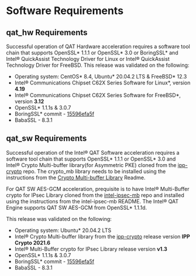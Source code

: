 # Software Requirements

## qat_hw Requirements
Successful operation of QAT Hardware acceleration requires a software tool chain
that supports OpenSSL\* 1.1.1 or OpenSSL\* 3.0 or BoringSSL\* and Intel&reg; QuickAssist
Technology Driver for Linux or Intel&reg;  QuickAssist Technology
Driver for FreeBSD. This release was validated on the following:

* Operating system: CentOS* 8.4, Ubuntu\* 20.04.2 LTS & FreeBSD\* 12.3
* Intel&reg; Communications Chipset C62X Series Software for Linux\*, version **4.19**
* Intel&reg; Communications Chipset C62X Series Software for FreeBSD\*, version **3.12**
* OpenSSL\* 1.1.1s & 3.0.7
* BoringSSL\* commit - [15596efa5f][1]
* BabaSSL - 8.3.1

## qat_sw Requirements
Successful operation of the Intel&reg; QAT Software acceleration requires a
software tool chain that supports OpenSSL\* 1.1.1 or OpenSSL\* 3.0 and Intel&reg;
Crypto Multi-buffer library(for Asymmetric PKE) cloned from the [ipp-crypto][2] repo.
The crypto_mb library needs to be installed using the instructions from the
[Crypto Multi-buffer Library][3] Readme.

For QAT SW AES-GCM acceleration, prequisite is to have Intel&reg;
Multi-Buffer crypto for IPsec Library cloned from the [intel-ipsec-mb][4]
repo and installed using the instructions from the intel-ipsec-mb README.
The Intel&reg; QAT Engine supports QAT SW AES-GCM from OpenSSL\* 1.1.1d.

This release was validated on the following:

* Operating system: Ubuntu\* 20.04.2 LTS
* Intel&reg; Crypto Multi-buffer library from the [ipp-crypto][2] release
  version **IPP Crypto 2021.6**
* Intel&reg; Multi-Buffer crypto for IPsec Library release version **v1.3**
* OpenSSL\* 1.1.1s & 3.0.7
* BoringSSL\* commit - [15596efa5f][1]
* BabaSSL - 8.3.1

[1]:https://github.com/google/boringssl/tree/15596efa5fe18e43bdc0ecd32d4ef93437f51d49
[2]:https://github.com/intel/ipp-crypto
[3]:https://github.com/intel/ipp-crypto/tree/develop/sources/ippcp/crypto_mb
[4]:https://github.com/intel/intel-ipsec-mb
